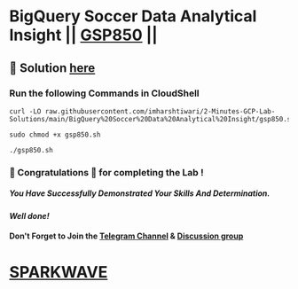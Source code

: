 # BigQuery Soccer Data Analytical Insight || [GSP850](https://www.cloudskillsboost.google/focuses/58632?parent=catalog) ||

## 🔑 Solution [here](https://youtu.be/Y4GBYqMil84)

### Run the following Commands in CloudShell

```
curl -LO raw.githubusercontent.com/imharshtiwari/2-Minutes-GCP-Lab-Solutions/main/BigQuery%20Soccer%20Data%20Analytical%20Insight/gsp850.sh

sudo chmod +x gsp850.sh

./gsp850.sh
```

### 🐼 Congratulations 🎉 for completing the Lab !

##### *You Have Successfully Demonstrated Your Skills And Determination.*

#### *Well done!*

#### Don't Forget to Join the [Telegram Channel](https://t.me/sparkwave.01) & [Discussion group](https://t.me/sparkwave.01chats)

# [SPARKWAVE](https://www.youtube.com/@sparkwave.01)
